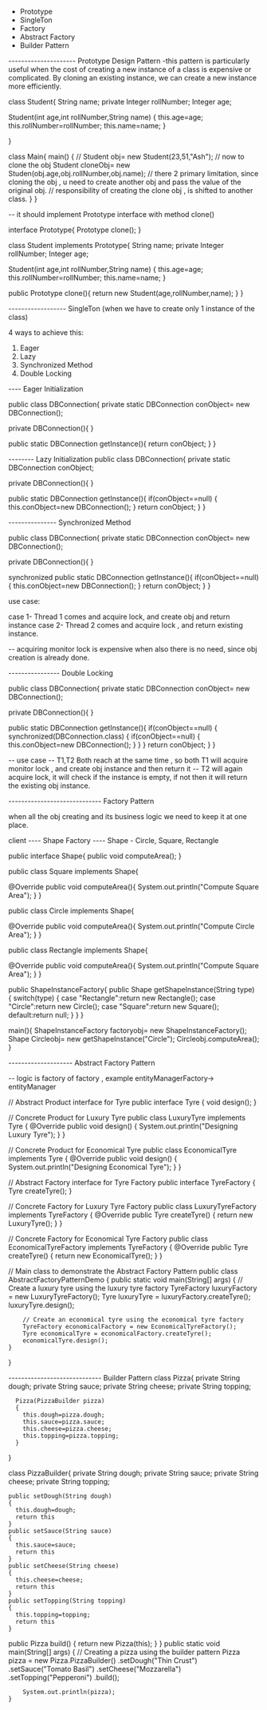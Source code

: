 - Prototype
- SingleTon
- Factory
- Abstract Factory
- Builder Pattern

--------------------- Prototype Design Pattern
-this pattern is particularly useful when the cost of creating a new instance of a class is expensive or complicated. By cloning an existing instance, we can create a new instance more efficiently.

class Student{
String name;
private Integer rollNumber;
Integer age;

Student(int age,int rollNumber,String name)
{
this.age=age;
this.rollNumber=rollNumber;
this.name=name;
}

}

class Main{
main()
{
//
Student obj= new Student(23,51,"Ash");
// now to clone the obj
Student cloneObj= new Studen(obj.age,obj.rollNumber,obj.name);
// there 2 primary limitation, since cloning the obj , u need to create another obj and pass the value of the original obj.
// responsibility of creating the clone obj , is shifted to another class.
}
}

-- it should implement Prototype interface with method clone()

interface Prototype{
Prototype clone();
}

class Student implements Prototype{
String name;
private Integer rollNumber;
Integer age;

Student(int age,int rollNumber,String name)
{
this.age=age;
this.rollNumber=rollNumber;
this.name=name;
}

public Prototype clone(){
return new Student(age,rollNumber,name);
}
}

------------------ SingleTon (when we have to create only 1 instance of the class)

4 ways to achieve this:

1. Eager
2. Lazy
3. Synchronized Method
4. Double Locking

---- Eager Initialization

public class DBConnection{
private static DBConnection conObject= new DBConnection();

private DBConnection(){
}

public static DBConnection getInstance(){
return conObject;
}
}

-------- Lazy Initialization
public class DBConnection{
private static DBConnection conObject;

private DBConnection(){
}

public static DBConnection getInstance(){
if(conObject==null)
{
this.conObject=new DBConnection();
}
return conObject;
}
}

--------------- Synchronized Method

public class DBConnection{
private static DBConnection conObject= new DBConnection();

private DBConnection(){
}

synchronized public static DBConnection getInstance(){
if(conObject==null)
{
this.conObject=new DBConnection();
}
return conObject;
}
}

use case:

case 1- Thread 1 comes and acquire lock, and create obj and return instance
case 2- Thread 2 comes and acquire lock , and return existing instance.

-- acquiring monitor lock is expensive when also there is no need, since obj creation is already done.

---------------- Double Locking

public class DBConnection{
private static DBConnection conObject= new DBConnection();

private DBConnection(){
}

public static DBConnection getInstance(){
if(conObject==null)
{
synchronized(DBConnection.class)
{
if(conObject==null)
{
this.conObject=new DBConnection();
}
}
}
return conObject;
}
}

-- use case
-- T1,T2 Both reach at the same time , so both T1 will acquire monitor lock , and create obj instance and then return it
-- T2 will again acquire lock, it will check if the instance is empty, if not then it will return the existing obj instance.

----------------------------- Factory Pattern

when all the obj creating and its business logic we need to keep it at one place.

client ---- Shape Factory ---- Shape - Circle, Square, Rectangle

public interface Shape{
public void computeArea();
}

public class Square implements Shape{

@Override
public void computeArea(){
System.out.println("Compute Square Area");
}
}

public class Circle implements Shape{

@Override
public void computeArea(){
System.out.println("Compute Circle Area");
}
}

public class Rectangle implements Shape{

@Override
public void computeArea(){
System.out.println("Compute Square Area");
}
}

public ShapeInstanceFactory{
public Shape getShapeInstance(String type)
{
switch(type)
{
case "Rectangle":return new Rectangle();
case "Circle":return new Circle();
case "Square":return new Square();
default:return null;
}
}
}

main(){
ShapeInstanceFactory factoryobj= new ShapeInstanceFactory();
Shape Circleobj= new getShapeInstance("Circle");
Circleobj.computeArea();
}

-------------------- Abstract Factory Pattern

-- logic is factory of factory , example entityManagerFactory-> entityManager

// Abstract Product interface for Tyre
public interface Tyre {
void design();
}

// Concrete Product for Luxury Tyre
public class LuxuryTyre implements Tyre {
@Override
public void design() {
System.out.println("Designing Luxury Tyre");
}
}

// Concrete Product for Economical Tyre
public class EconomicalTyre implements Tyre {
@Override
public void design() {
System.out.println("Designing Economical Tyre");
}
}

// Abstract Factory interface for Tyre Factory
public interface TyreFactory {
Tyre createTyre();
}

// Concrete Factory for Luxury Tyre Factory
public class LuxuryTyreFactory implements TyreFactory {
@Override
public Tyre createTyre() {
return new LuxuryTyre();
}
}

// Concrete Factory for Economical Tyre Factory
public class EconomicalTyreFactory implements TyreFactory {
@Override
public Tyre createTyre() {
return new EconomicalTyre();
}
}

// Main class to demonstrate the Abstract Factory Pattern
public class AbstractFactoryPatternDemo {
public static void main(String[] args) {
// Create a luxury tyre using the luxury tyre factory
TyreFactory luxuryFactory = new LuxuryTyreFactory();
Tyre luxuryTyre = luxuryFactory.createTyre();
luxuryTyre.design();

        // Create an economical tyre using the economical tyre factory
        TyreFactory economicalFactory = new EconomicalTyreFactory();
        Tyre economicalTyre = economicalFactory.createTyre();
        economicalTyre.design();
    }

}

----------------------------- Builder Pattern
class Pizza{
private String dough;
private String sauce;
private String cheese;
private String topping;

      Pizza(PizzaBuilder pizza)
      {
        this.dough=pizza.dough;
        this.sauce=pizza.sauce;
        this.cheese=pizza.cheese;
        this.topping=pizza.topping;
      }

}

class PizzaBuilder{
private String dough;
private String sauce;
private String cheese;
private String topping;

    public setDough(String dough)
    {
      this.dough=dough;
      return this
    }
    public setSauce(String sauce)
    {
      this.sauce=sauce;
      return this
    }
    public setCheese(String cheese)
    {
      this.cheese=cheese;
      return this
    }
    public setTopping(String topping)
    {
      this.topping=topping;
      return this
    }

public Pizza build()
{
return new Pizza(this);
}
}
public static void main(String[] args) {
// Creating a pizza using the builder pattern
Pizza pizza = new Pizza.PizzaBuilder()
.setDough("Thin Crust")
.setSauce("Tomato Basil")
.setCheese("Mozzarella")
.setTopping("Pepperoni")
.build();

        System.out.println(pizza);
    }
